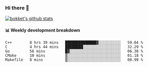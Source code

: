 ### Hi there 👋
[![bokket's github stats](https://github-readme-stats.vercel.app/api?username=bokket&show_icons=true&count_private=true)](https://github.com/anuraghazra/github-readme-stats)

#### :bar_chart: Weekly development breakdown
<!--START_SECTION:waka-->
```text
C++        8 hrs 39 mins   ██████████████▓░░░░░░░░░░   59.04 % 
C          4 hrs 44 mins   ████████░░░░░░░░░░░░░░░░░   32.29 % 
Go         56 mins         █▓░░░░░░░░░░░░░░░░░░░░░░░   06.38 % 
CMake      10 mins         ▒░░░░░░░░░░░░░░░░░░░░░░░░   01.18 % 
Makefile   8 mins          ▒░░░░░░░░░░░░░░░░░░░░░░░░   00.99 % 
```
<!--END_SECTION:waka-->

